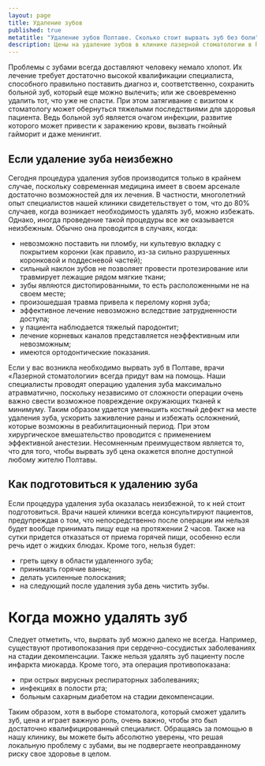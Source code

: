 ```yaml
---
layout: page
title: Удаление зубов
published: true
metatitle: "Удаление зубов Полтаве. Сколько стоит вырвать зуб без боли"
description: Цены на удаление зубов в клинике лазерной стоматологии в Полтаве. Узнайте сколько стоит вырвать зуб у специалиста.
---
```

Проблемы с зубами всегда доставляют человеку немало хлопот. Их лечение требует достаточно высокой квалификации специалиста, способного правильно поставить диагноз и, соответственно, сохранить больной зуб, который еще можно вылечить; или же своевременно удалить тот, что уже не спасти. При этом затягивание с визитом к стоматологу может обернуться тяжелыми последствиями для здоровья пациента. Ведь больной зуб является очагом инфекции, развитие которого может привести к заражению крови, вызвать гнойный гайморит и даже менингит.
<h2>Если удаление зуба неизбежно</h2>
Сегодня процедура удаления зубов производится только в крайнем случае, поскольку современная медицина имеет в своем арсенале достаточно возможностей для их лечения. В частности, многолетний опыт специалистов нашей клиники свидетельствует о том, что до 80% случаев, когда возникает необходимость удалять зуб, можно избежать.
Однако, иногда проведение такой процедуры все же оказывается неизбежным. Обычно она проводится в случаях, когда:
<ul>
 	<li>невозможно поставить ни пломбу, ни культевую вкладку с покрытием коронки (как правило, из-за сильно разрушенных коронковой и поддесневой частей);</li>
 	<li>сильный наклон зубов не позволяет провести протезирование или травмирует лежащие рядом мягкие ткани;</li>
 	<li>зубы являются дистопированными, то есть расположенными не на своем месте;</li>
 	<li>произошедшая травма привела к перелому корня зуба;</li>
 	<li>эффективное лечение невозможно вследствие затрудненности доступа;</li>
 	<li>у пациента наблюдается тяжелый пародонтит;</li>
 	<li>лечение корневых каналов представляется неэффективным или невозможным;</li>
 	<li>имеются ортодонтические показания.</li>
</ul>
Если у вас возникла необходимо вырвать зуб в Полтаве, врачи «Лазерной стоматологии» всегда придут вам на помощь. Наши специалисты проводят операцию удаления зуба максимально атравматично, поскольку независимо от сложности операции очень важно свести возможное повреждение окружающих тканей к минимуму. Таким образом удается уменьшить костный дефект на месте удаления зуба, ускорить заживление раны и избежать осложнений, которые возможны в реабилитационный период. При этом хирургическое вмешательство проводится с применением эффективной анестезии. Несомненным преимуществом является то, что для того, чтобы вырвать зуб цена окажется вполне доступной любому жителю Полтавы.
<h2>Как подготовиться к удалению зуба</h2>
Если процедура удаления зуба оказалась неизбежной, то к ней стоит подготовиться. Врачи нашей клиники всегда консультируют пациентов, предупреждая о том, что непосредственно после операции им нельзя будет вообще принимать пищу еще на протяжении 2 часов. Также на сутки придется отказаться от приема горячей пищи, особенно если речь идет о жидких блюдах. Кроме того, нельзя будет:
<ul>
 	<li>греть щеку в области удаленного зуба;</li>
 	<li>принимать горячие ванны;</li>
 	<li>делать усиленные полоскания;</li>
 	<li>на следующий после удаления зуба день чистить зубы.</li>
</ul>
<h1>Когда можно удалять зуб</h1>
Следует отметить, что, вырвать зуб можно далеко не всегда. Например, существуют противопоказания при сердечно-сосудистых заболеваниях на стадии декомпенсации. Также нельзя удалять зуб пациенту после инфаркта миокарда. Кроме того, эта операция противопоказана:
<ul>
 	<li>при острых вирусных респираторных заболеваниях;</li>
 	<li>инфекциях в полости рта;</li>
 	<li>больным сахарным диабетом на стадии декомпенсации.</li>
</ul>
Таким образом, хотя в выборе стоматолога, который сможет удалить зуб, цена и играет важную роль, очень важно, чтобы это был достаточно квалифицированный специалист. Обращаясь за помощью в нашу клинику, вы можете быть абсолютно уверены, что решая локальную проблему с зубами, вы не подвергаете неоправданному риску свое здоровье в целом.